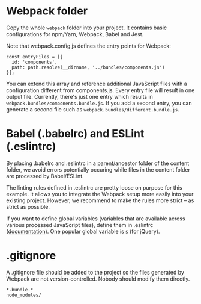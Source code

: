 # Webpack folder

Copy the whole `webpack` folder into your project. It contains basic configurations for npm/Yarn, Webpack, Babel and Jest.

Note that webpack.config.js defines the entry points for Webpack:

```
const entryFiles = [{
  id: 'components',
  path: path.resolve(__dirname, '../bundles/components.js')
}];
```

You can extend this array and reference additional JavaScript files with a configuration different from components.js. Every entry file will result in one output file. Currently, there's just one entry which results in `webpack.bundles/components.bundle.js`. If you add a second entry, you can generate a second file such as `webpack.bundles/different.bundle.js`.

# Babel (.babelrc) and ESLint (.eslintrc)

By placing .babelrc and .eslintrc in a parent/ancestor folder of the content folder, we avoid errors potentially occuring while files in the content folder are processed by Babel/ESLint.

The linting rules defined in .eslintrc are pretty loose on purpose for this example. It allows you to integrate the Webpack setup more easily into your existing project. However, we recommend to make the rules more strict – as strict as possible.

If you want to define global variables (variables that are available across various processed JavaScript files), define them in .eslintrc ([documentation](http://eslint.org/docs/user-guide/configuring#specifying-globals)). One popular global variable is `$` (for jQuery).

# .gitignore

A .gitignore file should be added to the project so the files generated by Webpack are not version-controlled. Nobody should modify them directly.

```
*.bundle.*
node_modules/
```

